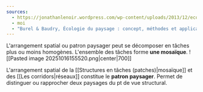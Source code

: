 ```yaml
---
sources:
  - https://jonathanlenoir.wordpress.com/wp-content/uploads/2013/12/ecologie-du-paysage.pdf
  - moi
  - "Burel & Baudry, Écologie du paysage : concept, méthodes et applications (2nde édition)"
---
```

L'arrangement spatial ou patron paysager peut se décomposer en tâches plus ou moins homogènes. L'ensemble des tâches forme **une mosaïque**.
![[Pasted image 20251016155520.png|center|700]]


L'arrangement spatial de la [[Structures en tâches (patches)|mosaïque]] et des [[Les corridors|réseaux]] constitue le **patron paysager**. Permet de distinguer ou rapprocher deux paysages du pt de vue structural.